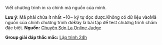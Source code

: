 Viết chương trình in ra chính mã nguồn của mình.

**Lưu ý**: Mã phải chứa ít nhất ~10~ ký tự đọc được.Không có dữ liệu vàoMã nguồn của chính chương trình đóĐây là bài tập để test chương trình chấm đặc biệt.
**Nguồn:** [Chuyên Sơn La Online Judge](http://csloj.ddns.net/)

**Group giải đáp thắc mắc:** [Lập trình 24h](https://www.facebook.com/groups/1386904321519984)